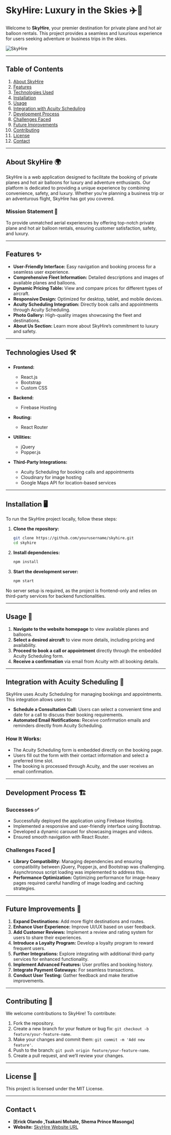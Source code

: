 # **SkyHire: Luxury in the Skies** ✈️🎈

Welcome to **SkyHire**, your premier destination for private plane and hot air balloon rentals. This project provides a seamless and luxurious experience for users seeking adventure or business trips in the skies.

![SkyHire](https://eritech98.github.io/SKY_HIRE_PROJECT/assets/2.jpg)

---

## **Table of Contents**

1. [About SkyHire](#sky)
2. [Features](#features)
3. [Technologies Used](#technologies-used)
4. [Installation](#installation)
5. [Usage](#usage)
6. [Integration with Acuity Scheduling](#integration-with-acuity-scheduling)
7. [Development Process](#development-process)
8. [Challenges Faced](#challenges-faced)
9. [Future Improvements](#future-improvements)
10. [Contributing](#contributing)
11. [License](#license)
12. [Contact](#contact)

---

## **About SkyHire** 🌍

SkyHire is a web application designed to facilitate the booking of private planes and hot air balloons for luxury and adventure enthusiasts. Our platform is dedicated to providing a unique experience by combining convenience, safety, and luxury. Whether you're planning a business trip or an adventurous flight, SkyHire has got you covered.

### **Mission Statement** 🎯

To provide unmatched aerial experiences by offering top-notch private plane and hot air balloon rentals, ensuring customer satisfaction, safety, and luxury.

---

## **Features** ✨

- **User-Friendly Interface:** Easy navigation and booking process for a seamless user experience.
- **Comprehensive Fleet Information:** Detailed descriptions and images of available planes and balloons.
- **Dynamic Pricing Table:** View and compare prices for different types of aircraft.
- **Responsive Design:** Optimized for desktop, tablet, and mobile devices.
- **Acuity Scheduling Integration:** Directly book calls and appointments through Acuity Scheduling.
- **Photo Gallery:** High-quality images showcasing the fleet and destinations.
- **About Us Section:** Learn more about SkyHire’s commitment to luxury and safety.

---

## **Technologies Used** 🛠️

- **Frontend:**
  - React.js
  - Bootstrap
  - Custom CSS

- **Backend:**
  - Firebase Hosting

- **Routing:**
  - React Router

- **Utilities:**
  - jQuery
  - Popper.js

- **Third-Party Integrations:**
  - Acuity Scheduling for booking calls and appointments
  - Cloudinary for image hosting
  - Google Maps API for location-based services

---

## **Installation** 🖥️

To run the SkyHire project locally, follow these steps:

1. **Clone the repository:**

    ```bash
    git clone https://github.com/yourusername/skyhire.git
    cd skyhire
    ```

2. **Install dependencies:**

    ```bash
    npm install
    ```

3. **Start the development server:**

    ```bash
    npm start
    ```

No server setup is required, as the project is frontend-only and relies on third-party services for backend functionalities.

---

## **Usage** 🚀

1. **Navigate to the website homepage** to view available planes and balloons.
2. **Select a desired aircraft** to view more details, including pricing and availability.
3. **Proceed to book a call or appointment** directly through the embedded Acuity Scheduling form.
4. **Receive a confirmation** via email from Acuity with all booking details.

---

## **Integration with Acuity Scheduling** 📅

SkyHire uses Acuity Scheduling for managing bookings and appointments. This integration allows users to:

- **Schedule a Consultation Call:** Users can select a convenient time and date for a call to discuss their booking requirements.
- **Automated Email Notifications:** Receive confirmation emails and reminders directly from Acuity Scheduling.

### **How It Works:**

- The Acuity Scheduling form is embedded directly on the booking page.
- Users fill out the form with their contact information and select a preferred time slot.
- The booking is processed through Acuity, and the user receives an email confirmation.

---

## **Development Process** 🏗️

### **Successes** ✅

- Successfully deployed the application using Firebase Hosting.
- Implemented a responsive and user-friendly interface using Bootstrap.
- Developed a dynamic carousel for showcasing images and videos.
- Ensured smooth navigation with React Router.

### **Challenges Faced** 🚧

- **Library Compatibility:** Managing dependencies and ensuring compatibility between jQuery, Popper.js, and Bootstrap was challenging. Asynchronous script loading was implemented to address this.
- **Performance Optimization:** Optimizing performance for image-heavy pages required careful handling of image loading and caching strategies.

---

## **Future Improvements** 🔮

1. **Expand Destinations:** Add more flight destinations and routes.
2. **Enhance User Experience:** Improve UI/UX based on user feedback.
3. **Add Customer Reviews:** Implement a review and rating system for users to share their experiences.
4. **Introduce a Loyalty Program:** Develop a loyalty program to reward frequent users.
5. **Further Integrations:** Explore integrating with additional third-party services for enhanced functionality.
6. **Implement Advanced Features:** User profiles and booking history.
7. **Integrate Payment Gateways:** For seamless transactions.
8. **Conduct User Testing:** Gather feedback and make iterative improvements.

---

## **Contributing** 🤝

We welcome contributions to SkyHire! To contribute:

1. Fork the repository.
2. Create a new branch for your feature or bug fix: `git checkout -b feature/your-feature-name`.
3. Make your changes and commit them: `git commit -m 'Add new feature'`.
4. Push to the branch: `git push origin feature/your-feature-name`.
5. Create a pull request, and we’ll review your changes.

---

## **License** 📜

This project is licensed under the MIT License.

---

## **Contact** 📞

- **[Erick Olando ,Tsakani Mohale, Shema Prince Masonga]**
- **Website:** [SkyHire Website URL](https://skyhireweb.web.app/)
